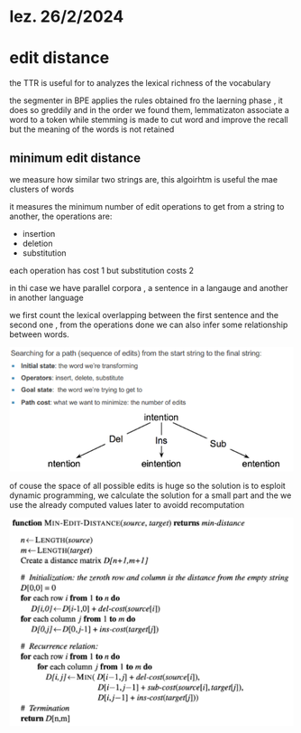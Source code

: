 # lez. 26/2/2024

# edit distance

the TTR is useful for to analyzes the lexical richness of the vocabulary

the segmenter in BPE applies the rules obtained fro the laerning phase , it does so greddily and in the order we found them, lemmatizaton associate a word to a token while stemming is made to cut word and improve the recall but the meaning of the words is not retained

## minimum edit distance

we measure how similar two strings are, this algoirhtm is useful  the mae clusters of words

it measures the minimum number of edit operations to get from a string to another, the operations are:

- insertion
- deletion
- substitution

each operation has cost 1 but substitution costs 2 

in thi case we have parallel corpora , a sentence in a langauge and another in another language

we first count the lexical overlapping between the first sentence and the second one , from the operations done we can also infer some relationship between words.

![Untitled](lez%2026%202%202024%20d2551ab4a44c4af68b67daafaa78ce4d/Untitled.png)

of couse the space  of all possible edits is huge so the solution is to esploit dynamic programming, we calculate the solution for a small part and the we use the already computed values later to avoidd recomputation

![Untitled](lez%2026%202%202024%20d2551ab4a44c4af68b67daafaa78ce4d/Untitled%201.png)

#